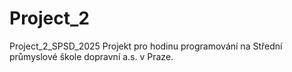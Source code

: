 # Project_2
Project_2_SPSD_2025
Projekt pro hodinu programování na Střední průmyslové škole dopravní a.s. v Praze.
